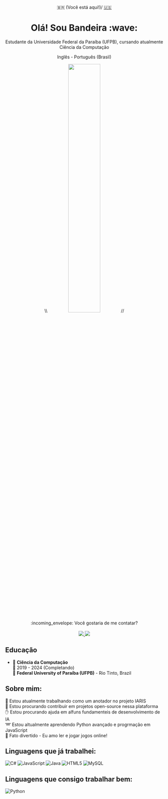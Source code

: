 <p align="center">
  🇧🇷 (Você está aqui!)/ <a href="https://github.com/Manacae/Manacae/blob/main/README.md">🇺🇸</a>
</p>

<h1 align="center">Olá! Sou Bandeira :wave: </h1>

<p align="center">
Estudante da Universidade Federal da Paraíba (UFPB), cursando atualmente Ciência da Computação
</p>

<p align="center">
 Inglês - Português (Brasil)
</p>

<p align="center">
 \\ <img style="width: 45%;" src="https://github-readme-stats.vercel.app/api/top-langs/?username=Manacae&theme=radical&layout=compact"/> //
</p>

<p align="center">
:incoming_envelope: Você gostaria de me contatar? <br/><br/>
 <a href="mailto:amandab.campelo15@gmail.com?">
  <img src="https://img.shields.io/badge/gmail-%23DD0031.svg?&style=for-the-badge&logo=gmail&logoColor=white"/>
 </a>
  <a href="https://www.linkedin.com/in/amanda-bandeira-7919a228b/">
    <img src="https://img.shields.io/badge/linkedin-%230077B5.svg?&style=for-the-badge&logo=linkedin&logoColor=white" />
  </a>
</p>

## Educação

- :page_facing_up: **Ciência da Computação**\
:date: 2019 - 2024 (Completando)\
:school: **Federal University of Paraíba (UFPB)** - Rio Tinto, Brazil

## Sobre mim:
:key: Estou atualmente trabalhando como um anotador no projeto IARIS<br>:open_hands: Estou procurando contribuir em projetos open-source nessa plataforma<br>:hand: Estou procurando ajuda em alfuns fundamenteis de desenvolvimento de IA<br>:loop: Estou altualmente aprendendo Python avançado e progrmação em JavaScript<br>:high_brightness: Fato divertido - Eu amo ler e jogar jogos online!

## Linguagens que já trabalhei:
![C#](https://img.shields.io/badge/c%23-%23239120.svg?style=for-the-badge&logo=csharp&logoColor=white) ![JavaScript](https://img.shields.io/badge/javascript-%23323330.svg?style=for-the-badge&logo=javascript&logoColor=%23F7DF1E) ![Java](https://img.shields.io/badge/java-%23ED8B00.svg?style=for-the-badge&logo=openjdk&logoColor=white) ![HTML5](https://img.shields.io/badge/html5-%23E34F26.svg?style=for-the-badge&logo=html5&logoColor=white) ![MySQL](https://img.shields.io/badge/mysql-%2300000f.svg?style=for-the-badge&logo=mysql&logoColor=white)

## Linguagens que consigo trabalhar bem:
![Python](https://img.shields.io/badge/python-3670A0?style=for-the-badge&logo=python&logoColor=ffdd54)

<!-- Created with help of GPRM ( https://gprm.itsvg.in ), and alexandresanlim Badges4-README.md-Profile repository, as well as my inspiration  -->

